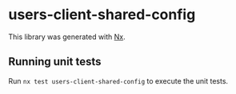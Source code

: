 # users-client-shared-config

This library was generated with [Nx](https://nx.dev).

## Running unit tests

Run `nx test users-client-shared-config` to execute the unit tests.

